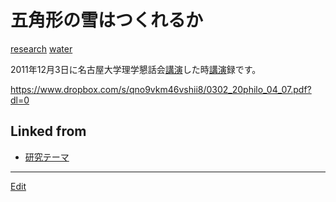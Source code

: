 # 五角形の雪はつくれるか

[research](research.md) [water](water.md)

2011年12月3日に名古屋大学理学懇話会[講演](講演.md)した時[講演](講演.md)録です。

https://www.dropbox.com/s/qno9vkm46vshii8/0302_20philo_04_07.pdf?dl=0



## Linked from

* [研究テーマ](研究テーマ.md)


----
[Edit](https://github.com/vitroid/vitroid.github.io/edit/master/MD/五角形の雪はつくれるか.md)

